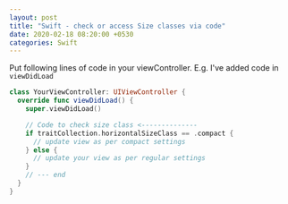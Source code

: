```yaml
---
layout: post
title: "Swift - check or access Size classes via code"
date: 2020-02-18 08:20:00 +0530
categories: Swift
---
```


Put following lines of code in your viewController. 
E.g. I've added code in `viewDidLoad`

```swift
class YourViewController: UIViewController {
  override func viewDidLoad() {
    super.viewDidLoad()

    // Code to check size class <--------------
    if traitCollection.horizontalSizeClass == .compact {
      // update view as per compact settings
    } else {
      // update your view as per regular settings
    }
    // --- end
  }
}
```